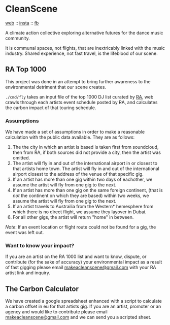 # CleanScene

[web](https://cleanscene.club) :: [insta](https://www.instagram.com/cleanscene.club) :: [fb](https://www.facebook.com/makeacleanscene)

A climate action collective exploring alternative futures for the dance music community.

It is communal spaces, not flights, that are inextricably linked with the music industry. 
Shared experience, not fast travel, is the lifeblood of our scene.

## RA Top 1000

This project was done in an attempt to bring further awareness to the environmental detriment that our scene creates.

`./cmd/fly` takes an input file of the top 1000 DJ list curated by [RA](https://www.residentadvisor.net/dj.aspx), web crawls through each artists event schedule posted by RA, and calculates the carbon impact of that touring schedule.

### Assumptions
We have made a set of assumptions in order to make a reasonable calculation with the public data available. They are as follows:
1. The the city in which an artist is based is taken first from soundcloud, then from RA, if both sources did not provide a city, then the artist was omitted.
1. The artist will fly in and out of the international airport in or closest to that artists home town.
The artist will fly in and out of the international airport closest to the address of the venue of that specific gig.
1. If an artist has more than one gig within two days of eachother, we assume the artist will fly from one gig to the next.
1. If an artist has more than one gig on the same foreign continent, (that is _not_ the continent on which they are based) within two weeks, we assume the artist will fly from one gig to the next.
1. If an artist travels to Austrailia from the Western* hemesphere from which there is no direct flight, we assume they layover in Dubai. 
1. For all other gigs, the artist will return "home" in between.

*Note*: If an event location or flight route could not be found for a gig, the event was left out.

### Want to know your impact?
If you are an artist on the RA 1000 list and want to know, dispute, or contribute (for the sake of accuracy) your environmental impact as a result of fast gigging please email makeacleanscene@gmail.com with your RA artist link and inquiry.


## The Carbon Calculator

We have created a google spreadsheet enhanced with a script to calculate a carbon offset in eu for that artists gig.
If you are an artist, promoter or an agency and would like to contribute please email makeacleanscene@gmail.com and we can send you a scripted sheet.
